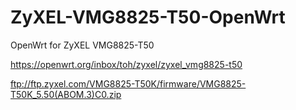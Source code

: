 # ZyXEL-VMG8825-T50-OpenWrt
OpenWrt for ZyXEL VMG8825-T50

https://openwrt.org/inbox/toh/zyxel/zyxel_vmg8825-t50

ftp://ftp.zyxel.com/VMG8825-T50K/firmware/VMG8825-T50K_5.50(ABOM.3)C0.zip



